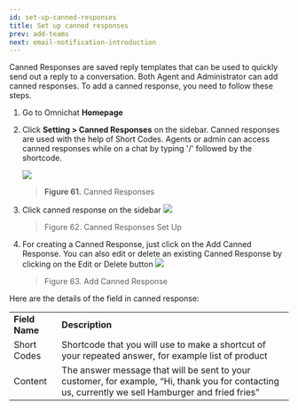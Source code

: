 ```yaml
---
id: set-up-canned-responses
title: Set up canned responses
prev: add-teams
next: email-notification-introduction
---
```


Canned Responses are saved reply templates that can be used to quickly send out a reply to a conversation. Both Agent and Administrator can add canned responses. To add a canned response, you need to follow these steps.

1. Go to Omnichat **Homepage**
2. Click **Setting > Canned Responses** on the sidebar. Canned responses are used with the help of Short Codes. Agents or admin can access canned responses while on a chat by typing '/' followed by the shortcode.

    ![](https://lh6.googleusercontent.com/F_142wD5GDuftQbH0o45S4wf_FyJVwq9B_fZxDnel-RazmmB07KMBHBnnjg9_gjwkAy93lFvzFcHwQuWTzOAWEB4BcFlj11INmhKC3o81nIgrbfQZPgbj_LgL5I3Z0rQrAjWylGQ)

    > **Figure 61.** Canned Responses

3. Click canned response on the sidebar
   ![](https://lh6.googleusercontent.com/8v8KSFoRwIQmClw2U-gF6_bG4-jVLO7gvYVBt_y1a0MAMItUe92oCrSuGRvuYGHBgxpG6FnZmNAgUr3dG7GQNzWlnoiutnYYP4ecChlUlFHmSxLXqXOy_w2Sbplk0eMDqK-Le8GE)

    > Figure 62. Canned Responses Set Up

4. For creating a Canned Response, just click on the Add Canned Response. You can also edit or delete an existing Canned Response by clicking on the Edit or Delete button
   ![](https://lh5.googleusercontent.com/-TEnKMn9WFe3w_gWukn8mT53bgy1YWWQU37ZVox_L5qMqLEBq4_rlCCw8SP0W6gqwlYoQ1a3fmvajZmeSLb1PUZkq_PmL0mLfCpjtsmqDMuh4dLms8DU5KrHeVqBH5T8W1e9aSXW)

    > Figure 63. Add Canned Response

Here are the details of the field in canned response:

<table>
  <tr>
   <td><strong>Field Name</strong>
   </td>
   <td><strong>Description</strong>
   </td>
  </tr>
  <tr>
   <td>Short Codes
   </td>
   <td>Shortcode that you will use to make a shortcut of your repeated answer, for example list of product
   </td>
  </tr>
  <tr>
   <td>Content
   </td>
   <td>The answer message that will be sent to your customer, for example, “Hi, thank you for contacting us, currently we sell Hamburger and fried fries”
   </td>
  </tr>
</table>

